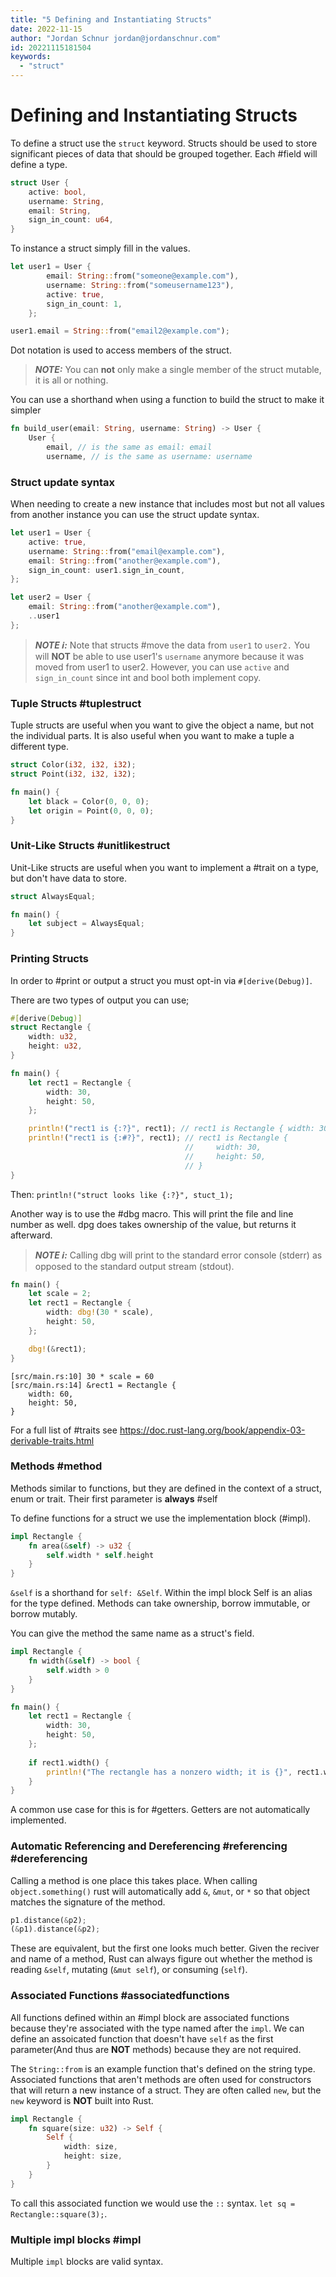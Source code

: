 ```yaml
---
title: "5 Defining and Instantiating Structs"
date: 2022-11-15
author: "Jordan Schnur jordan@jordanschnur.com"
id: 20221115181504
keywords:
  - "struct"
---
```


# Defining and Instantiating Structs

To define a struct use the `struct` keyword. Structs should be used to store significant pieces of data that should be grouped together.  Each #field will define a type.

```rust
struct User {
    active: bool,
    username: String,
    email: String,
    sign_in_count: u64,
}
```

To instance a struct simply fill in the values.

```rust
let user1 = User {
        email: String::from("someone@example.com"),
        username: String::from("someusername123"),
        active: true,
        sign_in_count: 1,
    };

user1.email = String::from("email2@example.com");
```

Dot notation is used to access members of the struct.

> **_NOTE:_** You can **not** only make a single member of the struct mutable, it is all or nothing. 


You can use a shorthand when using a function to build the struct to make it simpler
```rust
fn build_user(email: String, username: String) -> User {
    User {
        email, // is the same as email: email
        username, // is the same as username: username
```


### Struct update syntax
When needing to create a new instance that includes most but not all values from another instance you can use the struct update syntax.
```rust
let user1 = User {
	active: true,
	username: String::from("email@example.com"),
	email: String::from("another@example.com"),
	sign_in_count: user1.sign_in_count,
};

let user2 = User {
	email: String::from("another@example.com"),
	..user1
};
```

> **_NOTE ℹ️:_** Note that structs #move the data from `user1` to `user2.` You will **NOT** be able to use user1's `username` anymore because it was moved from user1 to user2. However, you can use `active` and `sign_in_count` since int and bool both implement copy.

### Tuple Structs #tuplestruct
Tuple structs are useful when you want to give the object a name, but not the individual parts. It is also useful when you want to make a tuple a different type. 

```rust
struct Color(i32, i32, i32);
struct Point(i32, i32, i32);

fn main() {
    let black = Color(0, 0, 0);
    let origin = Point(0, 0, 0);
}
```

### Unit-Like Structs #unitlikestruct
Unit-Like structs are useful when you want to implement a #trait on a type, but don't have data to store. 
```rust
struct AlwaysEqual;

fn main() {
    let subject = AlwaysEqual;
}
```

### Printing Structs
In order to #print or output a struct you must opt-in via `#[derive(Debug)]`.

There are two types of output you can use;

```rust
#[derive(Debug)]
struct Rectangle {
    width: u32,
    height: u32,
}

fn main() {
    let rect1 = Rectangle {
        width: 30,
        height: 50,
    };

    println!("rect1 is {:?}", rect1); // rect1 is Rectangle { width: 30, height: 50 }
	println!("rect1 is {:#?}", rect1); // rect1 is Rectangle {
									   //     width: 30,
									   //     height: 50,
									   // }
}
```

Then: `println!("struct looks like {:?}", stuct_1);`

Another way is to use the #dbg macro. This will print the file and line number as well. dpg does takes ownership of the value, but returns it afterward. 
> **_NOTE ℹ️:_** Calling dbg will print to the standard error console (stderr) as opposed to the standard output stream (stdout).
```rust
fn main() {
    let scale = 2;
    let rect1 = Rectangle {
        width: dbg!(30 * scale),
        height: 50,
    };

    dbg!(&rect1);
}
```
```
[src/main.rs:10] 30 * scale = 60
[src/main.rs:14] &rect1 = Rectangle {
    width: 60,
    height: 50,
}
```

For a full list of #traits see https://doc.rust-lang.org/book/appendix-03-derivable-traits.html

### Methods #method
Methods similar to functions, but they are defined in the context of a struct, enum or trait. Their first parameter is **always** #self

To define functions for a struct we use the implementation block (#impl).
```rust
impl Rectangle {
    fn area(&self) -> u32 {
        self.width * self.height
    }
}
```

`&self` is a shorthand for `self: &Self`. Within the impl block Self is an alias for the type defined. Methods can take ownership, borrow immutable, or borrow mutably. 

You can give the method the same name as a struct's field. 
```rust
impl Rectangle {
    fn width(&self) -> bool {
        self.width > 0
    }
}

fn main() {
    let rect1 = Rectangle {
        width: 30,
        height: 50,
    };
    
    if rect1.width() {
        println!("The rectangle has a nonzero width; it is {}", rect1.width);
    }
}
```
A common use case for this is for #getters. Getters are not automatically implemented.

### Automatic Referencing and Dereferencing #referencing #dereferencing
Calling a method is one place this takes place. When calling `object.something()` rust will automatically add `&`, `&mut`, or `*` so that object matches the signature of the method.
```rust
p1.distance(&p2);
(&p1).distance(&p2);
```
These are equivalent, but the first one looks much better. Given the reciver and name of a method, Rust can always figure out whether the method is reading `&self`, mutating (`&mut self`), or consuming (`self`).

### Associated Functions #associatedfunctions
All functions defined within an #impl block are associated functions because they're associated with the type named after the `impl`.
We can define an assoicated function that doesn't have `self` as the first parameter(And thus are **NOT** methods) because they are not required.

The `String::from` is an example function that's defined on the string type. Associated functions that aren't methods are often used for constructors that will return a new instance of a struct. They are often called `new`, but the `new` keyword is **NOT** built into Rust. 
```rust
impl Rectangle {
    fn square(size: u32) -> Self {
        Self {
            width: size,
            height: size,
        }
    }
}
```

To call this associated function we would use the `::` syntax. `let sq = Rectangle::square(3);`.


### Multiple impl blocks #impl
Multiple `impl` blocks are valid syntax. 